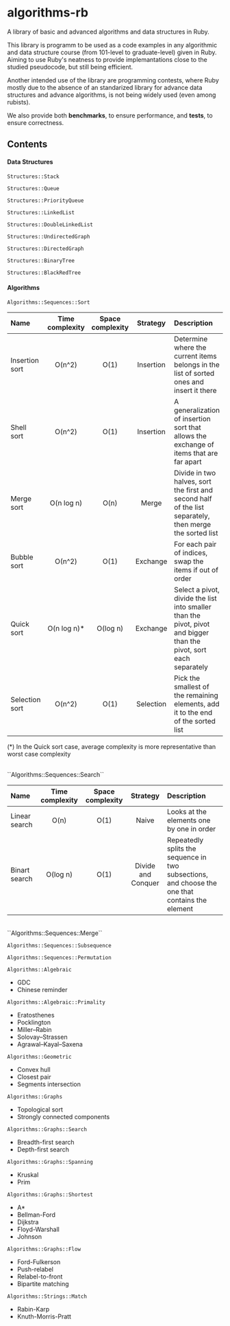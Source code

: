 # algorithms-rb

A library of basic and advanced algorithms and data structures in Ruby.

This library is programm to be used as a code examples in any algorithmic and data structure course (from 101-level to graduate-level) given in Ruby. Aiming to use Ruby's neatness to provide implemantations close to the studied pseudocode, but still being efficient.

Another intended use of the library are programming contests, where Ruby mostly due to the absence of an standarized library for advance data structures and advance algorithms, is not being widely used (even among rubists).

We also provide both __benchmarks__, to ensure performance, and __tests__, to ensure correctness.


## Contents

#### Data Structures

``Structures::Stack``

``Structures::Queue``

``Structures::PriorityQueue``

``Structures::LinkedList``

``Structures::DoubleLinkedList``

``Structures::UndirectedGraph``

``Structures::DirectedGraph``

``Structures::BinaryTree``

``Structures::BlackRedTree``

#### Algorithms

``Algorithms::Sequences::Sort``

| Name  | Time complexity | Space complexity | Strategy | Description |
| :---- | :-------------: | :--------------: | :------: | :---------- |
| Insertion sort | O(n^2) | O(1) | Insertion | Determine where the current items belongs in the list of sorted ones and insert it there |
| Shell sort | O(n^2) | O(1) | Insertion | A generalization of insertion sort that allows the exchange of items that are far apart |
| Merge sort | O(n log n) | O(n) | Merge | Divide in two halves, sort the first and second half of the list separately, then merge the sorted list |
| Bubble sort | О(n^2) | О(1) | Exchange | For each pair of indices, swap the items if out of order |
| Quick sort | O(n log n)* | O(log n) | Exchange | Select a pivot, divide the list into smaller than the pivot, pivot and bigger than the pivot, sort each separately  |
| Selection sort | O(n^2) | O(1) | Selection | Pick the smallest of the remaining elements, add it to the end of the sorted list |

(*) In the Quick sort case, average complexity is more representative than worst case complexity

<!--
	| Comb sort | O() | O() | Exchange | - |  |
	| Cocktail sort | O() | O() | Exchange | - |  |
	| Heap sort | O() | O() | Selection | Convert the list into a heap, keep removing the largest element from the heap and adding it to the end of the list |  |
	| Radix sort | O() | O() | Non-comparison | Sorts strings letter by letter |  |
	| Bucket sort | O() | O() | Non-comparison | - |  |
-->

<br>
``Algorithms::Sequences::Search``

| Name  | Time complexity | Space complexity | Strategy | Description |
| :---- | :-------------: | :--------------: | :------: | :---------- |
| Linear search | O(n) | O(1) | Naive | Looks at the elements one by one in order |
| Binart search | O(log n) | O(1) | Divide and Conquer | Repeatedly splits the sequence in two subsections, and choose the one that contains the element |

<br>
``Algorithms::Sequences::Merge``

``Algorithms::Sequences::Subsequence``

``Algorithms::Sequences::Permutation``

<!---
``Algorithms::Numerical``

	- Matrix multiplication
	- Eigenvalue finding
	- Exponentiation
	- N-th Root
	- Linear equation system solving
	- Differential equation solving
	- Root finding

``Algorithms::Algebraic``

	- Greatest Common Divisor (GCD)
	- Multiplication
	- Integer factorization
	- Primalirty testing
	- Discrete logarithm

``Algorithms::Combinatorial``
-->

``Algorithms::Algebraic``
- GDC
- Chinese reminder

``Algorithms::Algebraic::Primality``
- Eratosthenes
- Pocklington
- Miller–Rabin
- Solovay–Strassen
- Agrawal–Kayal–Saxena

``Algorithms::Geometric``
- Convex hull
- Closest pair
- Segments intersection

<!-- ``Algorithms::Optimization`` -->

``Algorithms::Graphs``
- Topological sort
- Strongly connected components 

``Algorithms::Graphs::Search``
- Breadth-first search
- Depth-first search

``Algorithms::Graphs::Spanning``
- Kruskal
- Prim

``Algorithms::Graphs::Shortest``
- A*
- Bellman-Ford
- Dijkstra
- Floyd-Warshall
- Johnson

``Algorithms::Graphs::Flow``
- Ford-Fulkerson
- Push-relabel
- Relabel-to-front
- Bipartite matching

``Algorithms::Strings::Match``
- Rabin-Karp
- Knuth-Morris-Pratt

<!---
``Algorithms::Puzzles``

``Algorithms::Cryptography``
-->
